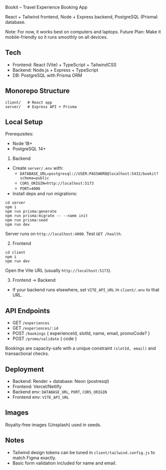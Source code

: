 Bookit – Travel Experience Booking App

React + Tailwind frontend, Node + Express backend, PostgreSQL (Prisma) database.

Note: For now, it works best on computers and laptops.
Future Plan: Make it mobile-friendly so it runs smoothly on all devices.

## Tech
- Frontend: React (Vite) + TypeScript + TailwindCSS
- Backend: Node.js + Express + TypeScript
- DB: PostgreSQL with Prisma ORM

## Monorepo Structure
```
client/   # React app
server/   # Express API + Prisma
```

## Local Setup

Prerequisites:
- Node 18+
- PostgreSQL 14+

1) Backend
- Create `server/.env` with:
  - `DATABASE_URL=postgresql://USER:PASSWORD@localhost:5432/bookit?schema=public`
  - `CORS_ORIGIN=http://localhost:5173`
  - `PORT=4000`
- Install deps and run migrations:
```
cd server
npm i
npm run prisma:generate
npm run prisma:migrate -- --name init
npm run prisma:seed
npm run dev
```
Server runs on `http://localhost:4000`. Test `GET /health`.

2) Frontend
```
cd client
npm i
npm run dev
```
Open the Vite URL (usually `http://localhost:5173`).

3) Frontend -> Backend
- If your backend runs elsewhere, set `VITE_API_URL` in `client/.env` to that URL.

## API Endpoints
- GET `/experiences`
- GET `/experiences/:id`
- POST `/bookings` { experienceId, slotId, name, email, promoCode? }
- POST `/promo/validate` { code }

Bookings are capacity-safe with a unique constraint `(slotId, email)` and transactional checks.

## Deployment
- Backend: Render + database: Neon (postresql)
- Frontend: Vercel/Netlify
- Backend env: `DATABASE_URL`, `PORT`, `CORS_ORIGIN`
- Frontend env: `VITE_API_URL`

## Images
Royalty-free images (Unsplash) used in seeds.

## Notes
- Tailwind design tokens can be tuned in `client/tailwind.config.js` to match Figma exactly.
- Basic form validation included for name and email.



